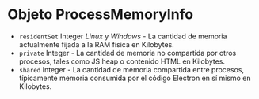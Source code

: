 # Objeto ProcessMemoryInfo

* `residentSet` Integer *Linux* y *Windows* - La cantidad de memoria actualmente fijada a la RAM física en Kilobytes.
* `private` Integer - La cantidad de memoria no compartida por otros procesos, tales como JS heap o contenido HTML en Kilobytes.
* `shared` Integer - La cantidad de memoria compartida entre procesos, típicamente memoria consumida por el código Electron en sí mismo en Kilobytes.